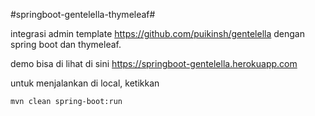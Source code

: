 #springboot-gentelella-thymeleaf#

integrasi admin template https://github.com/puikinsh/gentelella dengan spring boot dan thymeleaf.

demo bisa di lihat di sini https://springboot-gentelella.herokuapp.com


untuk menjalankan di local, ketikkan

    mvn clean spring-boot:run